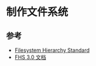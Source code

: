 
# 制作文件系统

## 参考

- [Filesystem Hierarchy Standard](https://en.wikipedia.org/wiki/Filesystem_Hierarchy_Standard)
- [FHS 3.0 文档](https://refspecs.linuxfoundation.org/FHS_3.0/fhs-3.0.pdf)